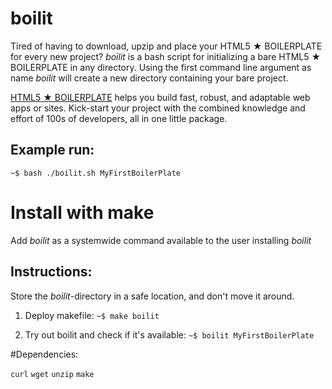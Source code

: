 # boilit
Tired of having to download, upzip and place your HTML5 ★ BOILERPLATE for every new project? *boilit* is a bash script for initializing a bare HTML5 ★ BOILERPLATE in any directory.
Using the first command line argument as name *boilit* will create a new directory containing your bare project. 

[HTML5 ★ BOILERPLATE](https://html5boilerplate.com) helps you build fast, robust, and adaptable web apps or sites. Kick-start your project with the combined knowledge and effort of 100s of developers, all in one little package.

## Example run:
  `~$ bash ./boilit.sh MyFirstBoilerPlate`

# Install with make
Add *boilit* as a systemwide command available to the user installing *boilit*

## Instructions:

Store the *boilit*-directory in a safe location, and don't move it around.

1. Deploy makefile:
  `~$ make boilit`

2. Try out boilit and check if it's available:
  `~$ boilit MyFirstBoilerPlate`

#Dependencies: 

`curl` `wget` `unzip` `make`

